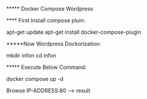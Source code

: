 
***** Docker Compose Wordpress

**** First Install compose pluin:

apt-get update
apt-get install docker-compose-plugin

*****Now Wordpress Dockorization:

mkdir infon
cd infon

***** Execute Below Command:

docker compose up -d

Browse IP-ADDRESS:80  --> result
